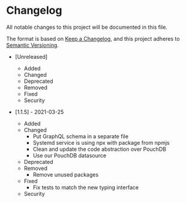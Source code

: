 # Changelog

All notable changes to this project will be documented in this file.

The format is based on [Keep a Changelog](https://keepachangelog.com/en/1.0.0/),
and this project adheres to [Semantic Versioning](https://semver.org/spec/v2.0.0.html).

- [Unreleased]

  - Added
  - Changed
  - Deprecated
  - Removed
  - Fixed
  - Security

- [1.1.5] - 2021-03-25
  - Added
  - Changed
    - Put GraphQL schema in a separate file
    - Systemd service is using npx with package from npmjs
    - Clean and update the code abstraction over PouchDB
    - Use our PouchDB datasource
  - Deprecated
  - Removed
    - Remove unused packages
  - Fixed
    - Fix tests to match the new typing interface
  - Security
